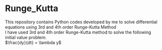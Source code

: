 # Runge_Kutta
This repository contains Python codes developed by me to solve differential equations using 3rd and 4th order Runge-Kutta Method  
I have used 3rd and 4th order Runge-Kutta method to solve the following initial value problem:  
$\frac{dy}{dt} = \lambda y$
